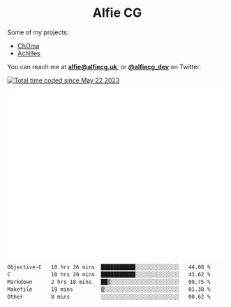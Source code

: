 <h1 align="center">Alfie CG</h1>

Some of my projects:
* [ChOma](https://github.com/opa334/ChOma)
* [Achilles](https://github.com/alfiecg24/Achilles)

You can reach me at **alfie@alfiecg.uk**, or **[@alfiecg_dev](https://twitter.com/alfiecg_dev)** on Twitter.

<a href="https://wakatime.com/@61592169-b9cf-4af8-b6fa-8ac7d4369b01"><img src="https://wakatime.com/badge/user/61592169-b9cf-4af8-b6fa-8ac7d4369b01.svg" alt="Total time coded since May 22 2023" /></a>


<img align="center" src="/github-metrics.svg" alt="Metrics" width="500">

 <!--[![GitHub Streak](https://streak-stats.demolab.com/?user=alfiecg24)](https://git.io/streak-stats)-->

<!--START_SECTION:waka-->

```txt
Objective-C   10 hrs 26 mins  ███████████░░░░░░░░░░░░░░   44.08 %
C             10 hrs 20 mins  ███████████░░░░░░░░░░░░░░   43.62 %
Markdown      2 hrs 18 mins   ██▒░░░░░░░░░░░░░░░░░░░░░░   09.75 %
Makefile      19 mins         ▒░░░░░░░░░░░░░░░░░░░░░░░░   01.38 %
Other         8 mins          ░░░░░░░░░░░░░░░░░░░░░░░░░   00.62 %
```

<!--END_SECTION:waka-->
